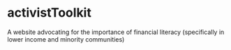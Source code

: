 # activistToolkit
A website advocating for the importance of financial literacy (specifically in lower income and minority communities)
